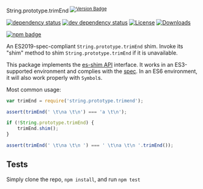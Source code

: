 String.prototype.trimEnd <sup>[![Version Badge][npm-version-svg]][package-url]</sup>

[![dependency status][deps-svg]][deps-url]
[![dev dependency status][dev-deps-svg]][dev-deps-url]
[![License][license-image]][license-url]
[![Downloads][downloads-image]][downloads-url]

[![npm badge][npm-badge-png]][package-url]

An ES2019-spec-compliant `String.prototype.trimEnd` shim. Invoke its "shim" method to shim `String.prototype.trimEnd` if it is unavailable.

This package implements the [es-shim API](https://github.com/es-shims/api) interface. It works in an ES3-supported environment and complies with
the [spec](https://www.ecma-international.org/ecma-262/6.0/#sec-object.assign). In an ES6 environment, it will also work properly with `Symbol`s.

Most common usage:
```js
var trimEnd = require('string.prototype.trimend');

assert(trimEnd(' \t\na \t\n') === 'a \t\n');

if (!String.prototype.trimEnd) {
	trimEnd.shim();
}

assert(trimEnd(' \t\na \t\n ') === ' \t\na \t\n '.trimEnd());
```

## Tests
Simply clone the repo, `npm install`, and run `npm test`

[package-url]: https://npmjs.com/package/string.prototype.trimend

[npm-version-svg]: https://vb.teelaun.ch/es-shims/String.prototype.trimEnd.svg

[deps-svg]: https://david-dm.org/es-shims/String.prototype.trimEnd.svg

[deps-url]: https://david-dm.org/es-shims/String.prototype.trimEnd

[dev-deps-svg]: https://david-dm.org/es-shims/String.prototype.trimEnd/dev-status.svg

[dev-deps-url]: https://david-dm.org/es-shims/String.prototype.trimEnd#info=devDependencies

[npm-badge-png]: https://nodei.co/npm/string.prototype.trimend.png?downloads=true&stars=true

[license-image]: https://img.shields.io/npm/l/string.prototype.trimend.svg

[license-url]: LICENSE

[downloads-image]: https://img.shields.io/npm/dm/string.prototype.trimend.svg

[downloads-url]: https://npm-stat.com/charts.html?package=string.prototype.trimend
